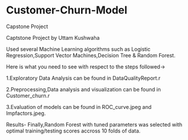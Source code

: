 # Customer-Churn-Model
Capstone Project

Captstone Project by Uttam Kushwaha

Used several Machine Learning algorithms such as Logistic Regression,Support Vector Machines,Decision Tree & Random Forest.

Here is what you need to see with respect to the steps followed->

1.Exploratory Data Analysis can be found in DataQualityReport.r

2.Preprocessing,Data analysis and visualization can be found in Customer_churn.r

3.Evaluation of models can be found in ROC_curve.jpeg and Impfactors.jpeg.

Results- Finally,Random Forest with tuned parameters was selected with optimal training/testing scores accross 10 folds of data.
